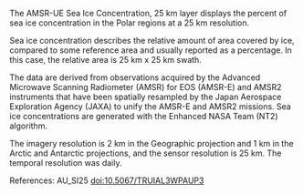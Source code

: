 The AMSR-UE Sea Ice Concentration, 25 km layer displays the percent of sea ice concentration in the Polar regions at a 25 km resolution.

Sea ice concentration describes the relative amount of area covered by ice, compared to some reference area and usually reported as a percentage. In this case, the relative area is 25 km x 25 km swath.

The data are derived from observations acquired by the Advanced Microwave Scanning Radiometer (AMSR) for EOS (AMSR-E) and AMSR2 instruments that have been spatially resampled by the Japan Aerospace Exploration Agency (JAXA) to unify the AMSR-E and AMSR2 missions. Sea ice concentrations are generated with the Enhanced NASA Team (NT2) algorithm.

The imagery resolution is 2 km in the Geographic projection and 1 km in the Arctic and Antarctic projections, and the sensor resolution is 25 km. The temporal resolution was daily.

References: AU_SI25 [doi:10.5067/TRUIAL3WPAUP3](https://doi.org/10.5067/TRUIAL3WPAUP)



